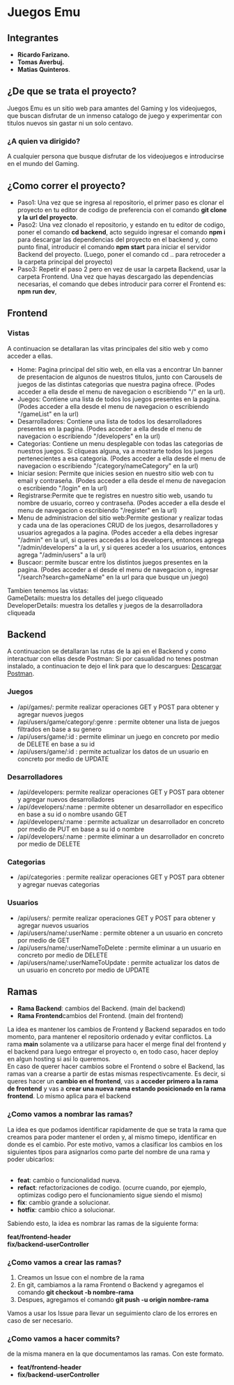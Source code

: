<h1>Juegos Emu</h1>

<h2>Integrantes</h2>
<ul>
  <li><strong>Ricardo Farizano.</strong></li>
  <li><strong>Tomas Averbuj.</strong></li>
  <li><strong>Matias Quinteros</strong>.</li>
</ul>

<h2>¿De que se trata el proyecto?</h2>
Juegos Emu es un sitio web para amantes del Gaming y los videojuegos, que buscan disfrutar de un inmenso catalogo de juego y experimentar con titulos nuevos sin gastar ni un solo centavo.

<h3>¿A quien va dirigido?</h3>
A cualquier persona que busque disfrutar de los videojuegos e introducirse en el mundo del Gaming.

<h2>¿Como correr el proyecto?</h2>
<ul>
  <li>Paso1: Una vez que se ingresa al repositorio, el primer paso es clonar el proyecto en tu editor de codigo de preferencia con el comando <strong>git clone y la url del proyecto</strong>.</li>
  <li>
    Paso2: Una vez clonado el repositorio, y estando en tu editor de codigo, poner el comando <strong>cd backend</strong>, acto seguido ingresar el comando <strong>npm i</strong> para descargar las dependencias del proyecto en el backend y, como punto final,
    introducir el comando  <strong>npm start</strong> para iniciar el servidor Backend del proyecto. (Luego, poner el comando cd .. para retroceder a la carpeta principal del proyecto)
  </li>
  <li>
    Paso3: Repetir el paso 2 pero en vez de usar la carpeta Backend, usar la carpeta Frontend. Una vez que hayas descargado las dependencias necesarias, el comando que debes introducir para correr el Frontend es: <strong>npm run dev</strong>,
  </li>
</ul>

<h2>Frontend</h2>
<h3>Vistas</h3>
A continuacion se detallaran las vitas principales del sitio web y como acceder a ellas.
<ul>
  <li>Home: Pagina principal del sitio web, en ella vas a encontrar Un banner de presentacion de algunos de nuestros titulos, junto con Carousels de juegos de las distintas categorias que nuestra pagina ofrece. (Podes acceder a ella desde el menu de navegacion 
  o escribiendo "/" en la url).</li>
  <li>Juegos: Contiene una lista de todos los juegos presentes en la pagina. (Podes acceder a ella desde el menu de navegacion 
  o escribiendo "/gameList" en la url)</li>
  <li>Desarrolladores: Contiene una lista de todos los desarrolladores presentes en la pagina. (Podes acceder a ella desde el menu de navegacion 
  o escribiendo "/developers" en la url)</li>
  <li>Categorias: Contiene un menu desplegable con todas las categorias de nuestros juegos. Si cliqueas alguna, va a mostrarte todos los juegos pertenecientes a esa categoria. (Podes acceder a ella desde el menu de navegacion 
  o escribiendo "/category/nameCategory" en la url)</li>
  <li>Iniciar sesion: Permite que inicies sesion en nuestro sitio web con tu email y contraseña. (Podes acceder a ella desde el menu de navegacion o escribiendo "/login" en la url) </li>
  <li>Registrarse:Permite que te registres en nuestro sitio web, usando tu nombre de usuario, correo y contraseña. (Podes acceder a ella desde el menu de navegacion o escribiendo "/register" en la url) </li>
  <li>Menu de administracion del sitio web:Permite gestionar y realizar todas y cada una de las operaciones CRUD de los juegos, desarrolladores y usuarios agregados a la pagina. (Podes acceder a ella debes ingresar "/admin" en la url, si queres accedes a los developers,
    entonces agrega "/admin/developers" a la url, y si queres aceder a los usuarios, entonces agrega "/admin/users" a la url) </li>
  <li>Buscaor: permite buscar entre los distintos juegos presentes en la pagina. (Podes acceder a el desde el menu de navegacion o, ingresar "/search?search=gameName" en la url para que busque un juego)</li>
</ul>
Tambien tenemos las vistas:<br>
GameDetails: muestra los detalles del juego cliqueado<br>
DeveloperDetails: muestra los detalles y juegos de la desarrolladora cliqueada

<h2>Backend</h2>
A continuacion se detallaran las rutas de la api en el Backend y como interactuar con ellas desde Postman:
Si por casualidad no tenes postman instalado, a continuacion te dejo el link para que lo descargues: <a href="https://www.postman.com/downloads/" target="_blank">Descargar Postman</a>.
<h3>Juegos</h3>
<ul>
  <li>/api/games/: permite realizar operaciones GET y POST para obtener y agregar nuevos juegos</li>
  <li>/api/users/game/category/:genre : permite obtener una lista de juegos filtrados en base a su genero</li>
  <li>/api/users/game/:id : permite eliminar un juego en concreto por medio de DELETE en base a su id</li>
  <li>/api/users/game/:id : permite actualizar los datos de un usuario en concreto por medio de UPDATE</li>
</ul>

<h3>Desarrolladores</h3>
<ul>
  <li>/api/developers: permite realizar operaciones GET y POST para obtener y agregar nuevos desarrolladores</li>
  <li>/api/developers/:name : permite obtener un desarrollador en especifico en base a su id o nombre usando GET</li>
  <li>/api/developers/:name  : permite actualizar un desarrollador en concreto por medio de PUT en base a su id o nombre</li>
  <li>/api/developers/:name  : permite eliminar a un desarrollador en concreto por medio de DELETE</li>
</ul>

<h3>Categorias</h3>
<ul>
  <li>/api/categories : permite realizar operaciones GET y POST para obtener y agregar nuevas categorias</li>
</ul>

<h3>Usuarios</h3>
<ul>
  <li>/api/users/: permite realizar operaciones GET y POST para obtener y agregar nuevos usuarios</li>
  <li>/api/users/name/:userName : permite obtener a un usuario en concreto por medio de GET</li>
  <li>/api/users/name/:userNameToDelete : permite eliminar a un usuario en concreto por medio de DELETE</li>
  <li>/api/users/name/:userNameToUpdate : permite actualizar los datos de un usuario en concreto por medio de UPDATE</li>
</ul>

<h2>Ramas</h2>
<ul>
  <li><strong>Rama Backend</strong>: cambios del Backend. (main del backend)</li>
  <li><strong>Rama Frontend</strong>cambios del Frontend. (main del frontend)</li>
</ul>

La idea es mantener los cambios de Frontend y Backend separados en todo momento, para mantener el repositorio ordenado y evitar conflictos.
La rama <strong>main</strong> solamente va a utilizarse para hacer el merge final del frontend y el backend para luego entregar el proyecto o, en todo caso, hacer deploy 
en algun hosting si asi lo queremos.
<br>
En caso de querer hacer cambios sobre el Frontend o sobre el Backend, las ramas van a crearse a partir de estas mismas respectivcamente. Es decir, si queres hacer un <strong>cambio
en el frontend</strong>, vas a <strong>acceder primero a la rama de frontend</strong> y vas a <strong>crear una nueva rama estando posicionado en la rama frontend</strong>. Lo mismo aplica para el backend

<h3>¿Como vamos a nombrar las ramas?</h3>
La idea es que podamos identificar rapidamente de que se trata la rama que creamos para poder mantener el orden y, al mismo timepo, identificar en donde es el cambio. Por este motivo, vamos a clasificar los cambios en los siguientes tipos para asignarlos como parte
del nombre de una rama y poder ubicarlos:
<br><br>
<ul>
  <li><strong>feat</strong>: cambio o funcionalidad nueva.</li>
  <li><strong>refact</strong>: refactorizaciones de codigo. (ocurre cuando, por ejemplo, optimizas codigo pero el funcionamiento sigue siendo el mismo)</li>
  <li><strong>fix</strong>: cambio grande a solucionar.</li>
  <li><strong>hotfix</strong>: cambio chico a solucionar.</li>
</ul>

Sabiendo esto, la idea es nombrar las ramas de la siguiente forma:

<strong>feat/frontend-header</strong>
<br>
<strong>fix/backend-userController</strong>

<h3>¿Como vamos a crear las ramas?</h3>
<ol>
  <li>Creamos un Issue con el nombre de la rama</li>
  <li>En git, cambiamos a la rama Frontend o Backend y agregamos el comando <strong>git checkout -b nombre-rama</strong> </li>
  <li>Despues, agregamos el comando <strong>git push -u origin nombre-rama</strong></li>
</ol>
Vamos a usar los Issue para llevar un seguimiento claro de los errores en caso de ser necesario.

<h3>¿Como vamos a hacer commits?</h3>
de la misma manera en la que documentamos las ramas. Con este formato.
<ul>
  <li><strong>feat/frontend-header</strong></li>
  <li><strong>fix/backend-userController</strong></li>
</ul>
